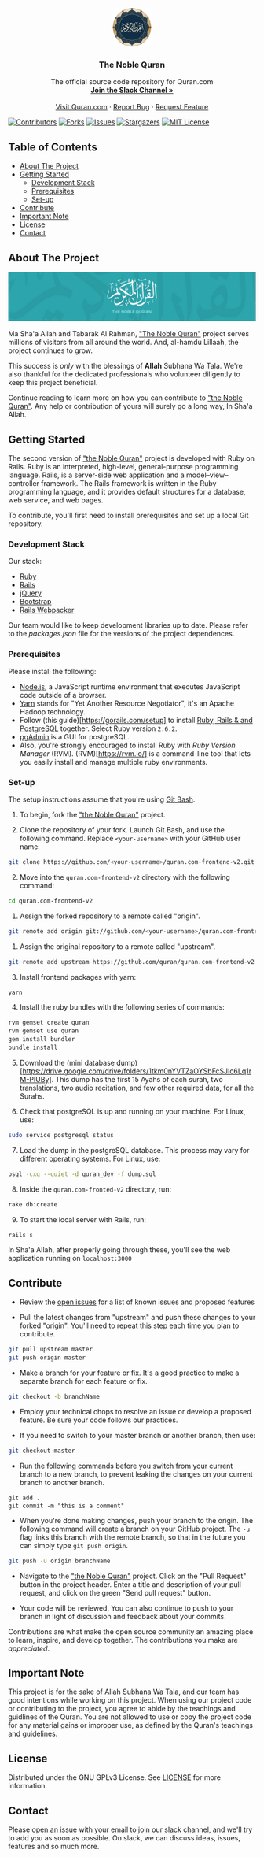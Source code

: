 <!--
*** Thanks for checking out this Quran.com repo. If you have a suggestion that would
*** make this better, please fork the repo and create a pull request or simply open
*** an issue with the tag "enhancement".
*** Thanks again! Now go create something AMAZING! :D
-->

<!-- PROJECT LOGO -->
<br />
<p align="center">
  <a href="https://quran.com">
    <img src="app/javascript/images/icons/android-chrome-256x256.png" alt="Logo" width="80" height="80">
  </a>

  <h3 align="center">The Noble Quran</h3>

  <p align="center">
    The official source code repository for Quran.com
    <br />
    <a href="#contact"><strong>Join the Slack Channel »</strong></a>
    <br />
    <br />
    <a href="https://quran.com">Visit Quran.com</a>
    ·
    <a href="https://github.com/quran/quran.com-frontend-v2/issues">Report Bug</a>
    ·
    <a href="https://github.com/quran/quran.com-frontend-v2/issues">Request Feature</a>
  </p>
</p>

<!-- PROJECT SHIELDS -->

[![Contributors][contributors-shield]][contributors-url]
[![Forks][forks-shield]][forks-url]
[![Issues][issues-shield]][issues-url]
[![Stargazers][stars-shield]][stars-url]
[![MIT License][license-shield]][license-url]

<!-- TABLE OF CONTENTS -->

## Table of Contents
- [About The Project](#about-the-project)
- [Getting Started](#getting-started)
  - [Development Stack](#development-stack)
  - [Prerequisites](#prerequisites)
  - [Set-up](#set-up)
- [Contribute](#contribute)
- [Important Note](#important-note)
- [License](#license)
- [Contact](#contact)

<!-- ABOUT THE PROJECT -->

## About The Project

<a href="https://quran.com">
<img src="./app/assets/images/thumbnail.png" alt="Quran.com Thumbnail">
</a>

Ma Sha'a Allah and Tabarak Al Rahman, ["The Noble Quran"](https://quran.com) project serves millions of visitors from all around the world. And, al-hamdu Lillaah, the project continues to grow.

This success is _only_ with the blessings of **Allah** Subhana Wa Tala. We're also thankful for the dedicated professionals who volunteer diligently to keep this project beneficial.

Continue reading to learn more on how you can contribute to ["the Noble Quran"](https://quran.com). Any help or contribution of yours will surely go a long way, In Sha'a Allah.

<!-- GETTING STARTED -->

## Getting Started

The second version of ["the Noble Quran"](https://quran.com) project is developed with Ruby on Rails. Ruby is an interpreted, high-level, general-purpose programming language. Rails, is a server-side web application and a model–view–controller framework. The Rails framework is written in the Ruby programming language, and it provides default structures for a database, web service, and web pages.

To contribute, you'll first need to install prerequisites and set up a local Git repository.

### Development Stack

Our stack:

- [Ruby](https://www.ruby-lang.org/en/)
- [Rails](https://rubyonrails.org/)
- [jQuery](https://jquery.com/)
- [Bootstrap](https://getbootstrap.com/)
- [Rails Webpacker](https://github.com/rails/webpacker)

Our team would like to keep development libraries up to date. Please refer to the _packages.json_ file for the versions of the project dependences.

### Prerequisites

Please install the following:

- [Node.js](https://nodejs.org/en/), a JavaScript runtime environment that executes JavaScript code outside of a browser.
- [Yarn](https://yarnpkg.com/en/) stands for "Yet Another Resource Negotiator", it's an Apache Hadoop technology.
- Follow (this guide)[https://gorails.com/setup] to install [Ruby, Rails & and PostgreSQL](https://gorails.com/setup) together. Select Ruby version `2.6.2`.
- [pgAdmin](https://www.pgadmin.org/) is a GUI for postgreSQL.
- Also, you're strongly encouraged to install Ruby with _Ruby Version Manager_ (RVM). (RVM)[https://rvm.io/] is a command-line tool that lets you easily install and manage multiple ruby environments.

### Set-up

The setup instructions assume that you're using [Git Bash](https://git-scm.com/).

1. To begin, fork the ["the Noble Quran"](https://quran.com) project.

1. Clone the repository of your fork. Launch Git Bash, and use the following command. Replace `<your-username>` with your GitHub user name:

```sh
git clone https://github.com/<your-username>/quran.com-frontend-v2.git
```
2. Move into the `quran.com-frontend-v2` directory with the following command:

```sh
cd quran.com-frontend-v2
```

1. Assign the forked repository to a remote called "origin".

```sh
git remote add origin git://github.com/<your-username>/quran.com-frontend-v2.git
```

1. Assign the original repository to a remote called "upstream".

```sh
git remote add upstream https://github.com/quran/quran.com-frontend-v2
```

3. Install frontend packages with yarn:

```sh
yarn
```

4. Install the ruby bundles with the following series of commands:

```sh
rvm gemset create quran
rvm gemset use quran
gem install bundler
bundle install
```

5. Download the (mini database dump)[https://drive.google.com/drive/folders/1tkm0nYVTZaOYSbFcSJIc6Lq1rM-PIUBy]. This dump has the first 15 Ayahs of each surah, two translations, two audio recitation, and few other required data, for all the Surahs.

6. Check that postgreSQL is up and running on your machine. For Linux, use:

```sh
sudo service postgresql status
```

7. Load the dump in the postgreSQL database. This process may vary for different operating systems. For Linux, use:

```sh
psql -cxq --quiet -d quran_dev -f dump.sql
```

8. Inside the `quran.com-fronted-v2` directory, run:

```sh
rake db:create
```

9. To start the local server with Rails, run:

```sh
rails s
```

In Sha'a Allah, after properly going through these, you'll see the web application running on `localhost:3000`

<!-- CONTRIBUTING -->

## Contribute

- Review the [open issues](https://github.com/quran/quran.com-frontend-v2/issues) for a list of known issues and proposed features

- Pull the latest changes from "upstream" and push these changes to your forked "origin". You'll need to repeat this step each time you plan to contribute.

```sh
git pull upstream master
git push origin master
```

- Make a branch for your feature or fix. It's a good practice to make a separate branch for each feature or fix.

```sh
git checkout -b branchName
```

- Employ your technical chops to resolve an issue or develop a proposed feature. Be sure your code follows our practices.

- If you need to switch to your master branch or another branch, then use:

```sh
git checkout master
```

- Run the following commands before you switch from your current branch to a new branch, to prevent leaking the changes on your current branch to another branch.

```
git add .
git commit -m "this is a comment"
```

- When you're done making changes, push your branch to the origin. The following command will create a branch on your GitHub project. The `-u` flag links this branch with the remote branch, so that in the future you can simply type `git push origin`.

```sh
git push -u origin branchName
```

- Navigate to the ["the Noble Quran"](https://quran.com) project. Click on the "Pull Request" button in the project header. Enter a title and description of your pull request, and click on the green "Send pull request" button.

- Your code will be reviewed. You can also continue to push to your branch in light of discussion and feedback about your commits.

Contributions are what make the open source community an amazing place to learn, inspire, and develop together. The contributions you make are _appreciated_.

<!-- IMPORTANT NOTE -->

## Important Note

This project is for the sake of Allah Subhana Wa Tala, and our team has good intentions while working on this project. When using our project code or contributing to the project, you agree to abide by the teachings and guidlines of the Quran. You are not allowed to use or copy the project code for any material gains or improper use, as defined by the Quran's teachings and guidelines.

<!-- LICENSE -->

## License

Distributed under the GNU GPLv3 License. See [LICENSE](./LICENSE) for more information.

<!-- CONTACT -->

## Contact

Please [open an issue](https://github.com/quran/quran.com-frontend/issues/new) with your email to join our slack channel, and we'll try to add you as soon as possible. On slack, we can discuss ideas, issues, features and so much more. 

<!-- MARKDOWN LINKS & IMAGES -->
<!-- https://www.markdownguide.org/basic-syntax/#reference-style-links -->

[contributors-shield]: https://img.shields.io/github/contributors/quran/quran.com-frontend-v2?style=for-the-badge
[contributors-url]: https://github.com/quran/quran.com-frontend-v2/graphs/contributors
[forks-shield]: https://img.shields.io/github/forks/quran/quran.com-frontend-v2?style=for-the-badge
[forks-url]: https://github.com/quran/quran.com-frontend-v2/network/members
[stars-shield]: https://img.shields.io/github/stars/quran/quran.com-frontend-v2?style=for-the-badge
[stars-url]: https://github.com/quran/quran.com-frontend-v2/stargazers
[issues-shield]: https://img.shields.io/github/issues/quran/quran.com-frontend-v2?style=for-the-badge
[issues-url]: https://github.com/quran/quran.com-frontend-v2/issues
[license-shield]: https://img.shields.io/github/license/quran/quran.com-frontend-v2?style=for-the-badge
[license-url]: https://github.com/quran/quran.com-frontend-v2/blob/master/LICENSE.txt
[product-screenshot]: images/screenshot.png
